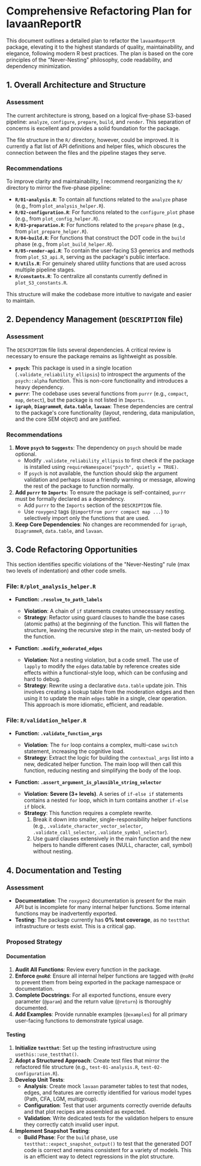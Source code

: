 # Comprehensive Refactoring Plan for lavaanReportR

This document outlines a detailed plan to refactor the `lavaanReportR` package, elevating it to the highest standards of quality, maintainability, and elegance, following modern R best practices. The plan is based on the core principles of the "Never-Nesting" philosophy, code readability, and dependency minimization.

## 1. Overall Architecture and Structure

### Assessment
The current architecture is strong, based on a logical five-phase S3-based pipeline: `analyze`, `configure`, `prepare`, `build`, and `render`. This separation of concerns is excellent and provides a solid foundation for the package.

The file structure in the `R/` directory, however, could be improved. It is currently a flat list of API definitions and helper files, which obscures the connection between the files and the pipeline stages they serve.

### Recommendations
To improve clarity and maintainability, I recommend reorganizing the `R/` directory to mirror the five-phase pipeline:

-   **`R/01-analysis.R`**: To contain all functions related to the `analyze` phase (e.g., from `plot_analysis_helper.R`).
-   **`R/02-configuration.R`**: For functions related to the `configure_plot` phase (e.g., from `plot_config_helper.R`).
-   **`R/03-preparation.R`**: For functions related to the `prepare` phase (e.g., from `plot_prepare_helper.R`).
-   **`R/04-build.R`**: For functions that construct the DOT code in the `build` phase (e.g., from `plot_build_helper.R`).
-   **`R/05-render-api.R`**: To contain the user-facing S3 generics and methods from `plot_S3_api.R`, serving as the package's public interface.
-   **`R/utils.R`**: For genuinely shared utility functions that are used across multiple pipeline stages.
-   **`R/constants.R`**: To centralize all constants currently defined in `plot_S3_constants.R`.

This structure will make the codebase more intuitive to navigate and easier to maintain.

## 2. Dependency Management (`DESCRIPTION` file)

### Assessment
The `DESCRIPTION` file lists several dependencies. A critical review is necessary to ensure the package remains as lightweight as possible.

-   **`psych`**: This package is used in a single location (`.validate_reliability_ellipsis`) to introspect the arguments of the `psych::alpha` function. This is non-core functionality and introduces a heavy dependency.
-   **`purrr`**: The codebase uses several functions from `purrr` (e.g., `compact`, `map`, `detect`), but the package is not listed in `Imports`.
-   **`igraph`**, **`DiagrammeR`**, **`data.table`**, **`lavaan`**: These dependencies are central to the package's core functionality (layout, rendering, data manipulation, and the core SEM object) and are justified.

### Recommendations
1.  **Move `psych` to `Suggests`**: The dependency on `psych` should be made optional.
    -   Modify `.validate_reliability_ellipsis` to first check if the package is installed using `requireNamespace("psych", quietly = TRUE)`.
    -   If `psych` is not available, the function should skip the argument validation and perhaps issue a friendly warning or message, allowing the rest of the package to function normally.
2.  **Add `purrr` to `Imports`**: To ensure the package is self-contained, `purrr` must be formally declared as a dependency.
    -   Add `purrr` to the `Imports` section of the `DESCRIPTION` file.
    -   Use `roxygen2` tags (`@importFrom purrr compact map ...`) to selectively import only the functions that are used.
3.  **Keep Core Dependencies**: No changes are recommended for `igraph`, `DiagrammeR`, `data.table`, and `lavaan`.

## 3. Code Refactoring Opportunities

This section identifies specific violations of the "Never-Nesting" rule (max two levels of indentation) and other code smells.

### File: `R/plot_analysis_helper.R`

-   **Function: `.resolve_to_path_labels`**
    -   **Violation**: A chain of `if` statements creates unnecessary nesting.
    -   **Strategy**: Refactor using guard clauses to handle the base cases (atomic paths) at the beginning of the function. This will flatten the structure, leaving the recursive step in the main, un-nested body of the function.

-   **Function: `.modify_moderated_edges`**
    -   **Violation**: Not a nesting violation, but a code smell. The use of `lapply` to modify the `edges` data.table by reference creates side effects within a functional-style loop, which can be confusing and hard to debug.
    -   **Strategy**: Rewrite using a declarative `data.table` update join. This involves creating a lookup table from the moderation edges and then using it to update the main `edges` table in a single, clear operation. This approach is more idiomatic, efficient, and readable.

### File: `R/validation_helper.R`

-   **Function: `.validate_function_args`**
    -   **Violation**: The `for` loop contains a complex, multi-case `switch` statement, increasing the cognitive load.
    -   **Strategy**: Extract the logic for building the `contextual_args` list into a new, dedicated helper function. The main loop will then call this function, reducing nesting and simplifying the body of the loop.

-   **Function: `.assert_argument_is_plausible_string_selector`**
    -   **Violation**: **Severe (3+ levels)**. A series of `if-else if` statements contains a nested `for` loop, which in turn contains another `if-else if` block.
    -   **Strategy**: This function requires a complete rewrite.
        1.  Break it down into smaller, single-responsibility helper functions (e.g., `.validate_character_vector_selector`, `.validate_call_selector`, `.validate_symbol_selector`).
        2.  Use guard clauses extensively in the main function and the new helpers to handle different cases (NULL, character, call, symbol) without nesting.

## 4. Documentation and Testing

### Assessment
-   **Documentation**: The `roxygen2` documentation is present for the main API but is incomplete for many internal helper functions. Some internal functions may be inadvertently exported.
-   **Testing**: The package currently has **0% test coverage**, as no `testthat` infrastructure or tests exist. This is a critical gap.

### Proposed Strategy

#### Documentation
1.  **Audit All Functions**: Review every function in the package.
2.  **Enforce `@noRd`**: Ensure all internal helper functions are tagged with `@noRd` to prevent them from being exported in the package namespace or documentation.
3.  **Complete Docstrings**: For all exported functions, ensure every parameter (`@param`) and the return value (`@return`) is thoroughly documented.
4.  **Add Examples**: Provide runnable examples (`@examples`) for all primary user-facing functions to demonstrate typical usage.

#### Testing
1.  **Initialize `testthat`**: Set up the testing infrastructure using `usethis::use_testthat()`.
2.  **Adopt a Structured Approach**: Create test files that mirror the refactored file structure (e.g., `test-01-analysis.R`, `test-02-configuration.R`).
3.  **Develop Unit Tests**:
    -   **Analysis**: Create mock `lavaan` parameter tables to test that nodes, edges, and features are correctly identified for various model types (Path, CFA, LGM, multigroup).
    -   **Configuration**: Test that user arguments correctly override defaults and that plot recipes are assembled as expected.
    -   **Validation**: Write dedicated tests for the validation helpers to ensure they correctly catch invalid user input.
4.  **Implement Snapshot Testing**:
    -   **Build Phase**: For the `build` phase, use `testthat::expect_snapshot_output()` to test that the generated DOT code is correct and remains consistent for a variety of models. This is an efficient way to detect regressions in the plot structure.
